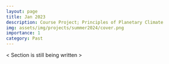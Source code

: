 ```yaml
---
layout: page
title: Jan 2023
description: Course Project; Principles of Planetary Climate
img: assets/img/projects/summer2024/cover.png
importance: 1
category: Past
---
```


< Section is still being written >